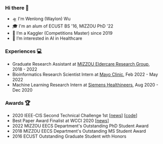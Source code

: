 ### Hi there 👋

- 🛸 I'm Wenlong (Waylon) Wu
- 🎓 I'm an alum of ECUST BS '16, MIZZOU PhD '22
- 🚀 I’m a Kaggler (Competitions Master) since 2019
- 🚅 I’m interested in AI in Healthcare

### Experiences 💻

- Graduate Research Assistant at [MIZZOU Eldercare Research Group](https://www.eldertech.missouri.edu/), 2018 - 2022
- Bioinformatics Research Scientist Intern at [Mayo Clinic](https://www.mayo.edu/research/departments-divisions/artificial-intelligence-informatics/overview), Feb 2022 - May 2022
- Machine Learning Research Intern at [Siemens Healthineers](https://www.siemens-healthineers.com/digital-health-solutions/artificial-intelligence-in-healthcare), Aug 2020 - Dec 2020

### Awards 🏆

- 2020 IEEE-CIS Second Technical Challenge 1st [[news](https://engineering.missouri.edu/mizzou-engineering-student-takes-first-place-in-ieee-computational-challenge/)] [[code](https://github.com/waylongo/cis-challenge-energy-prediction)]
- Best Paper Award Finalist at WCCI 2020 [[news](https://engineering.missouri.edu/student-wins-best-paper-finalist-award-at-ieee-conference/)]
- 2022 MIZZOU EECS Department's Outstanding PhD Student Award
- 2018 MIZZOU EECS Department's Outstanding MS Student Award
- 2016 ECUST Outstanding Graduate Student with Honors

